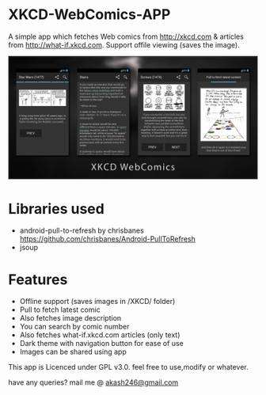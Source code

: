# XKCD-WebComics-APP
A simple app which fetches Web comics from http://xkcd.com &amp; articles from http://what-if.xkcd.com. Support offile viewing
(saves the image). 

![alt tag](app/src/banner.jpg)

# Libraries used 
* android-pull-to-refresh by chrisbanes https://github.com/chrisbanes/Android-PullToRefresh
* jsoup

# Features
* Offline support (saves images in /XKCD/ folder)
* Pull to fetch latest comic
* Also fetches image description
* You can search by comic number
* Also fetches what-if.xkcd.com articles (only text)
* Dark theme with navigation button for ease of use
* Images can be shared using app


This app is Licenced under GPL v3.0.
feel free to use,modify or whatever.

have any queries? mail me @ akash246@gmail.com 
